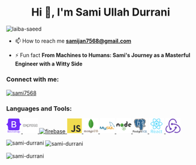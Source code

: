 <h1 align="center">Hi 👋, I'm Sami Ullah Durrani</h1>
<!-- <img align="right" alt="Coding" width="400" src="[https://github.com/topics/gifs?o=desc&s=updated](https://devpost.com/software/octoclippy)"> -->

<p align="left"> <img src="https://komarev.com/ghpvc/?username=laiba-saeed&label=Profile%20views&color=0e75b6&style=flat" alt="laiba-saeed" /> </p>

- 📫 How to reach me **samijan7568@gmail.com**

- ⚡ Fun fact **From Machines to Humans: Sami's Journey as a Masterful Engineer with a Witty Side**

<h3 align="left">Connect with me:</h3>
<p align="left">
<a href="www.linkedin.com/in/sami-ullah-durrani" target="blank"><img align="center" src="https://raw.githubusercontent.com/rahuldkjain/github-profile-readme-generator/master/src/images/icons/Social/linked-in-alt.svg" alt="sami7568" height="30" width="40" /></a>
</p>

<h3 align="left">Languages and Tools:</h3>
<p align="left"> <a href="https://getbootstrap.com" target="_blank" rel="noreferrer"> <img src="https://raw.githubusercontent.com/devicons/devicon/master/icons/bootstrap/bootstrap-plain-wordmark.svg" alt="bootstrap" width="40" height="40"/> </a> <a href="https://expressjs.com" target="_blank" rel="noreferrer"> <img src="https://raw.githubusercontent.com/devicons/devicon/master/icons/express/express-original-wordmark.svg" alt="express" width="40" height="40"/> </a> <a href="https://firebase.google.com/" target="_blank" rel="noreferrer"> <img src="https://www.vectorlogo.zone/logos/firebase/firebase-icon.svg" alt="firebase" width="40" height="40"/> </a> <a href="https://developer.mozilla.org/en-US/docs/Web/JavaScript" target="_blank" rel="noreferrer"> <img src="https://raw.githubusercontent.com/devicons/devicon/master/icons/javascript/javascript-original.svg" alt="javascript" width="40" height="40"/> </a> <a href="https://www.mongodb.com/" target="_blank" rel="noreferrer"> <img src="https://raw.githubusercontent.com/devicons/devicon/master/icons/mongodb/mongodb-original-wordmark.svg" alt="mongodb" width="40" height="40"/> </a> <a href="https://www.mysql.com/" target="_blank" rel="noreferrer"> <img src="https://raw.githubusercontent.com/devicons/devicon/master/icons/mysql/mysql-original-wordmark.svg" alt="mysql" width="40" height="40"/> </a> <a href="https://nodejs.org" target="_blank" rel="noreferrer"> <img src="https://raw.githubusercontent.com/devicons/devicon/master/icons/nodejs/nodejs-original-wordmark.svg" alt="nodejs" width="40" height="40"/> </a> <a href="https://www.postgresql.org" target="_blank" rel="noreferrer"> <img src="https://raw.githubusercontent.com/devicons/devicon/master/icons/postgresql/postgresql-original-wordmark.svg" alt="postgresql" width="40" height="40"/> </a> <a href="https://reactjs.org/" target="_blank" rel="noreferrer"> <img src="https://raw.githubusercontent.com/devicons/devicon/master/icons/react/react-original-wordmark.svg" alt="react" width="40" height="40"/> </a> <a href="https://redux.js.org" target="_blank" rel="noreferrer"> <img src="https://raw.githubusercontent.com/devicons/devicon/master/icons/redux/redux-original.svg" alt="redux" width="40" height="40"/> </a> </p>

<p><img align="left" src="https://github-readme-stats.vercel.app/api/top-langs?username=sami7568&show_icons=true&locale=en&layout=compact" alt="sami-durrani" /></p>

<p>&nbsp;<img align="center" src="https://github-readme-stats.vercel.app/api?username=sami7568&show_icons=true&locale=en" alt="sami-durrani" /></p>

<p><img align="center" src="https://github-readme-streak-stats.herokuapp.com/?user=sami7568&" alt="sami-durrani" /></p>

